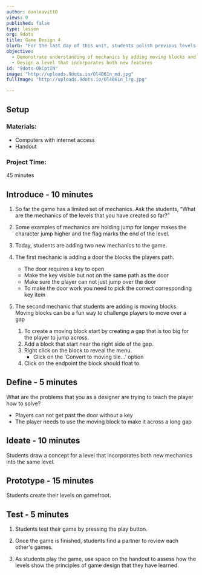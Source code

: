 ```yaml
---
author: danleavitt0
views: 0
published: false
type: lesson
org: 9dots
title: Game Design 4
blurb: "For the last day of this unit, students polish previous levels and add a new level that features some additional mechanics. When they have finished, students review games created by their peers and take notes on how the levels adhere to level design principles."
objective: 
  - Demonstrate understanding of mechanics by adding moving blocks and a door that requires the player to get a key to pass
  - Design a level that incorporates both new features
id: "9dots-OkCptIN"
image: "http://uploads.9dots.io/Ol4B61n_md.jpg"
fullImage: "http://uploads.9dots.io/Ol4B61n_lrg.jpg"

---
```


## Setup

### Materials:

- Computers with internet access
- Handout

### Project Time:
45 minutes

## Introduce - 10 minutes

1. So far the game has a limited set of mechanics. Ask the students, “What are the mechanics of the levels that you have created so far?”

2. Some examples of mechanics are holding jump for longer makes the character jump higher and the flag marks the end of the level.

3. Today, students are adding two new mechanics to the game.

4. The first mechanic is adding a door the blocks the players path.
	- The door requires a key to open
	- Make the key visible but not on the same path as the door
	- Make sure the player can not just jump over the door
	- To make the door work you need to pick the correct corresponding key item

5. The second mechanic that students are adding is moving blocks.
Moving blocks can be a fun way to challenge players to move over a gap
	1. To create a moving block start by creating a gap that is too big for the player to jump across.
	2. Add a block that start near the right side of the gap. 
    3. Right click on the block to reveal the menu. 
    	- Click on the ‘Convert to moving tile...’ option
	4. Click on the endpoint the block should float to.


## Define - 5 minutes
What are the problems that you as a designer are trying to teach the player how to solve?

- Players can not get past the door without a key
- The player needs to use the moving block to make it across a long gap


## Ideate - 10 minutes
Students draw a concept for a level that incorporates both new mechanics into the same level.

## Prototype - 15 minutes
Students create their levels on gamefroot.

## Test - 5 minutes

1. Students test their game by pressing the play button. 

2. Once the game is finished, students find a partner to review each other's games.

3. As students play the game, use space on the handout to assess how the levels show the principles of game design that they have learned.
